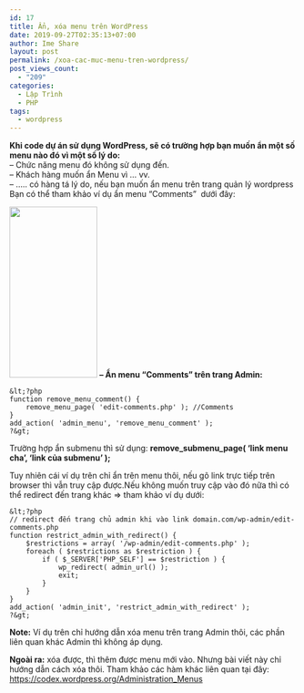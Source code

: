 ```yaml
---
id: 17
title: Ẩn, xóa menu trên WordPress
date: 2019-09-27T02:35:13+07:00
author: Ime Share
layout: post
permalink: /xoa-cac-muc-menu-tren-wordpress/
post_views_count:
  - "209"
categories:
  - Lập Trình
  - PHP
tags:
  - wordpress
---
```

**Khi code dự án sử dụng WordPress, sẽ có trường hợp bạn muốn ẩn một số menu nào đó vì một số lý do:**  
&#8211; Chức năng menu đó không sử dụng đến.  
&#8211; Khách hàng muốn ẩn Menu vì &#8230; vv.  
&#8211; &#8230;.. có hàng tá lý do, nếu bạn muốn ẩn menu trên trang quản lý wordpress  
Bạn có thể tham khảo ví dụ ẩn menu &#8220;Comments&#8221;  dưới đây:

<img class="size-medium wp-image-36 aligncenter" src="https://anhkevin.github.io/assets/img/uploads/2019/09/hide_menu_comments_imeshare-154x300.png" alt="" width="154" height="300" srcset="https://anhkevin.github.io/assets/img/uploads/2019/09/hide_menu_comments_imeshare-154x300.png 154w, https://anhkevin.github.io/assets/img/uploads/2019/09/hide_menu_comments_imeshare-77x150.png 77w, https://anhkevin.github.io/assets/img/uploads/2019/09/hide_menu_comments_imeshare.png 162w" sizes="(max-width: 154px) 100vw, 154px" /> **&#8211; Ẩn menu &#8220;Comments&#8221; trên trang Admin:**

```
&lt;?php 
function remove_menu_comment() {
	remove_menu_page( 'edit-comments.php' ); //Comments 
} 
add_action( 'admin_menu', 'remove_menu_comment' ); 
?&gt;
```

Trường hợp ẩn submenu thì sử dụng: **remove\_submenu\_page( &#8216;link menu cha&#8217;, &#8216;link của submenu&#8217; );**

Tuy nhiên cái ví dụ trên chỉ ẩn trên menu thôi, nếu gõ link trực tiếp trên browser thì vẫn truy cập được.Nếu không muốn truy cập vào đó nữa thì có thể redirect đến trang khác => tham khảo ví dụ dưới:

```
&lt;?php 
// redirect đến trang chủ admin khi vào link domain.com/wp-admin/edit-comments.php 
function restrict_admin_with_redirect() { 
	$restrictions = array( '/wp-admin/edit-comments.php' ); 
	foreach ( $restrictions as $restriction ) { 
		if ( $_SERVER['PHP_SELF'] == $restriction ) { 
			wp_redirect( admin_url() ); 
			exit; 
		} 
	} 
} 
add_action( 'admin_init', 'restrict_admin_with_redirect' ); 
?&gt;
```

**Note:** Ví dụ trên chỉ hướng dẫn xóa menu trên trang Admin thôi, các phần liên quan khác Admin thì không áp dụng.

**Ngoài ra:** xóa được, thì thêm được menu mới vào. Nhưng bài viết này chỉ hướng dẫn cách xóa thôi. Tham khảo các hàm khác liên quan tại đây: <a href="https://codex.wordpress.org/Administration_Menus" target="_blank" rel="noopener noreferrer">https://codex.wordpress.org/Administration_Menus</a>